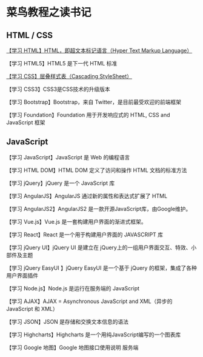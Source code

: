 # 菜鸟教程之读书记

## HTML / CSS
[【学习 HTML】HTML，即超文本标记语言（Hyper Text Markup Language）](HTML学习记.md)
 
【学习 HTML5】HTML5 是下一代 HTML 标准 

[【学习 CSS】层叠样式表（Cascading StyleSheet）](./CSS读书记/CSS学习总结.md)

【学习 CSS3】CSS3是CSS技术的升级版本 

【学习 Bootstrap】Bootstrap，来自 Twitter，是目前最受欢迎的前端框架 

【学习 Foundation】Foundation 用于开发响应式的 HTML, CSS and JavaScript 框架
 
## JavaScript
【学习 JavaScript】JavaScript 是 Web 的编程语言 

【学习 HTML DOM】HTML DOM 定义了访问和操作 HTML 文档的标准方法
 
【学习 jQuery】jQuery 是一个 JavaScript 库 

【学习 AngularJS】AngularJS 通过新的属性和表达式扩展了 HTML
 
【学习 AngularJS2】AngularJS2 是一款开源JavaScript库，由Google维护。
 
【学习 Vue.js】Vue.js 是一套构建用户界面的渐进式框架。 

【学习 React】React 是一个用于构建用户界面的 JAVASCRIPT 库 

【学习 jQuery UI】jQuery UI 是建立在 jQuery上的一组用户界面交互、特效、小部件及主题
 
【学习 jQuery EasyUI 】jQuery EasyUI 是一个基于 jQuery 的框架，集成了各种用户界面插件

【学习 Node.js】Node.js 是运行在服务端的 JavaScript 

【学习 AJAX】AJAX = Asynchronous JavaScript and XML（异步的 JavaScript 和 XML）
 
【学习 JSON】JSON 是存储和交换文本信息的语法 

【学习 Highcharts】Highcharts 是一个用纯JavaScript编写的一个图表库 

【学习 Google 地图】Google 地图接口使用说明 服务端

